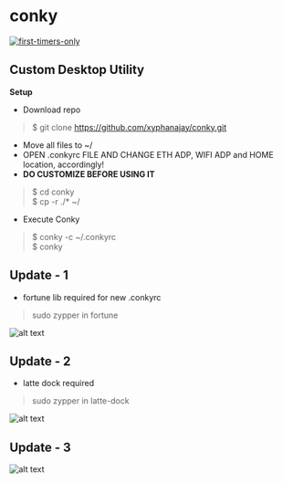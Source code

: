 # conky

[![first-timers-only](https://img.shields.io/badge/first--timers--only-friendly-blue.svg?style=flat-square)](https://www.firsttimersonly.com/)

## **Custom Desktop Utility**
**Setup**
- Download repo   
> $ git clone https://github.com/xyphanajay/conky.git   
- Move all files to ~/   
- OPEN .conkyrc FILE AND CHANGE ETH ADP, WIFI ADP and HOME location, accordingly!
- **DO CUSTOMIZE BEFORE USING IT**
> $ cd conky   
> $ cp -r ./* ~/
- Execute Conky   
> $ conky -c ~/.conkyrc   
> $ conky

## **Update - 1**   

- fortune lib required for new .conkyrc  
> sudo zypper in fortune     

![alt text](https://github.com/xyphanajay/conky/blob/master/Screenshot2.png)

## **Update - 2**  
- latte dock required
> sudo zypper in latte-dock   

![alt text](https://github.com/xyphanajay/conky/blob/master/Screenshot3.png)

## **Update - 3**  
![alt text](https://github.com/xyphanajay/conky/blob/master/Conky.png)
